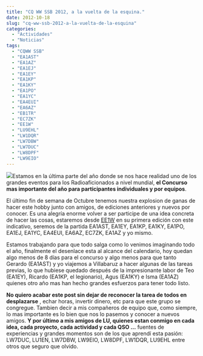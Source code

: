 ```yaml
---
title: "CQ WW SSB 2012, a la vuelta de la esquina."
date: 2012-10-18
slug: "cq-ww-ssb-2012-a-la-vuelta-de-la-esquina"
categories:
  - "Actividades"
  - "Noticias"
tags:
  - "CQWW SSB"
  - "EA1AST"
  - "EA1AZ"
  - "EA1EJ"
  - "EA1EY"
  - "EA1KP"
  - "EA1KY"
  - "EA1PO"
  - "EA1YC"
  - "EA4EUI"
  - "EA6AZ"
  - "EB1TR"
  - "EC7ZK"
  - "EE1W"
  - "LU9EHL"
  - "LW1DQR"
  - "LW7DBW"
  - "LW7DUC"
  - "LW8DPF"
  - "LW9EIO"
---
```


[![](http://eb1tr.info/wp-content/uploads/2011/01/cq_magazine.jpg)](http://eb1tr.info/wp-content/uploads/2011/01/cq_magazine.jpg)Estamos en la última parte del año donde se nos hace realidad uno de los grandes eventos para los Radioaficionados a nivel mundial, **el Concurso mas importante del año para participantes individuales y por equipos**.

El último fin de semana de Octubre tenemos nuestra explosion de ganas de hacer este hobby junto con amigos, de ediciones anteriores y nuevos por conocer. Es una alegría enorme volver a ser participe de una idea concreta de hacer las cosas, estaremos desde [EE1W](http://ee1w.com) en su primera edición con este indicativo, seremos de la partida EA1AST, EA1EY, EA1KP, EA1KY, EA1PO, EA1EJ, EA1YC, EA4EUI, EA6AZ, EC7ZK, EA1AZ y yo mismo.

Estamos trabajando para que todo salga como lo venimos imaginando todo el año, finalmente el desenlace esta al alcance del calendario, hoy quedan algo menos de 8 días para el concurso y algo menos para que tanto Gerardo (EA1AST) y yo viajemos a Villabaruz a hacer algunas de las tareas previas, lo que hubiese quedado después de la impresionante labor de Teo (EA1EY), Ricardo (EA1KP, el legionario), Agus (EA1KY) e Isma (EA1AZ) quienes otro año mas han hecho grandes esfuerzos para tener todo listo.

**No quiero acabar este post sin dejar de reconocer la tarea de todos en desplazarse** , echar horas, invertir dinero, etc para que este grupo se congregue. Tambien decir a mis compañeros de equipo que, como siempre, lo mas importante es lo bien que nos lo pasemos y conocer a nuevos amigos. **Y por último a mis amigos de LU, quienes estan conmigo en cada idea, cada proyecto, cada actividad y cada QSO …** fuentes de experiencias y grandes momentos son de los que aprendí esta pasión: LW7DUC, LU1EN, LW7DBW, LW9EIO, LW8DPF, LW1DQR, LU9EHL entre otros que seguro que olvido.
